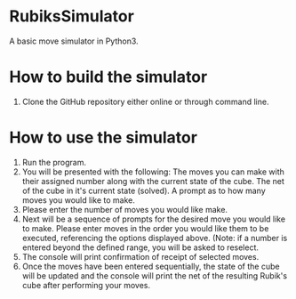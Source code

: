 # RubiksSimulator
A basic move simulator in Python3.

# How to build the simulator

1. Clone the GitHub repository either online or through command line.

# How to use the simulator

1. Run the program.
2. You will be presented with the following: The moves you can make with their assigned number along with the current state of the cube. The net of the cube in it's current state (solved). A prompt as to how many moves you would like to make.
3. Please enter the number of moves you would like make.
4. Next will be a sequence of prompts for the desired move you would like to make. Please enter moves in the order you would like them to be executed, referencing the options displayed above. (Note: if a number is entered beyond the defined range, you will be asked to reselect.
5. The console will print confirmation of receipt of selected moves.
6. Once the moves have been entered sequentially, the state of the cube will be updated and the console will print the net of the resulting Rubik's cube after performing your moves.
